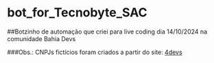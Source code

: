 # bot_for_Tecnobyte_SAC
##Botzinho de automação que criei para live coding dia 14/10/2024 na comunidade Bahia Devs

###Obs.: CNPJs fictícios foram criados a partir do site: [4devs](https://www.4devs.com.br/gerador_de_cnpj)
